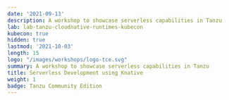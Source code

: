 ```yaml
---
date: '2021-09-13'
description: A workshop to showcase serverless capabilities in Tanzu
lab: lab-tanzu-cloudnative-runtimes-kubecon
kubecon: true
hidden: true
lastmod: '2021-10-03'
length: 15
logo: "/images/workshops/logo-tce.svg"
summary: A workshop to showcase serverless capabilities in Tanzu
title: Serverless Development using Knative
weight: 1
badge: Tanzu Community Edition
---
```

